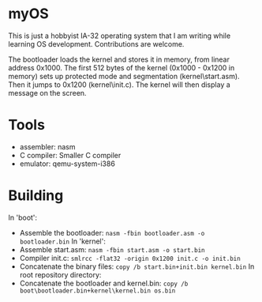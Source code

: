 # myOS
This is just a hobbyist IA-32 operating system that I am writing while learning OS development.
Contributions are welcome.

The bootloader loads the kernel and stores it in memory, from linear address 0x1000.
The first 512 bytes of the kernel (0x1000 - 0x1200 in memory) sets up protected mode
and segmentation (kernel\start.asm). Then it jumps to 0x1200 (kernel\init.c).
The kernel will then display a message on the screen.

# Tools
- assembler: nasm
- C compiler: Smaller C compiler
- emulator: qemu-system-i386

# Building
In 'boot':
- Assemble the bootloader: `nasm -fbin bootloader.asm -o bootloader.bin`
In 'kernel':
- Assemble start.asm: `nasm -fbin start.asm -o start.bin`
- Compiler init.c: `smlrcc -flat32 -origin 0x1200 init.c -o init.bin`
- Concatenate the binary files: `copy /b start.bin+init.bin kernel.bin`
In root repository directory:
- Concatenate the bootloader and kernel.bin: `copy /b boot\bootloader.bin+kernel\kernel.bin os.bin`